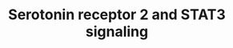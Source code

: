 ---
annotations:
- id: PW:0000854
  parent: signaling pathway
  type: Pathway Ontology
  value: serotonin signaling pathway
- id: CL:0000540
  parent: animal cell
  type: Cell Type Ontology
  value: neuron
authors:
- Mkutmon
- Egonw
- Eweitz
- AlexanderPico
description: This pathway depicts the downstream signaling of serotonin via receptor
  2A, resulting in the activation of STAT3.
last-edited: 2023-03-06
organisms:
- Bos taurus
redirect_from:
- /index.php/Pathway:WP3115
- /instance/WP3115
- /instance/WP3115_r125631
revision: r125631
schema-jsonld:
- '@context': https://schema.org/
  '@id': https://wikipathways.github.io/pathways/WP3115.html
  '@type': Dataset
  creator:
    '@type': Organization
    name: WikiPathways
  description: This pathway depicts the downstream signaling of serotonin via receptor
    2A, resulting in the activation of STAT3.
  keywords:
  - GNAQ
  - HTR2A
  - JAK2
  - STAT3
  - serotonin
  license: CC0
  name: Serotonin receptor 2 and STAT3 signaling
seo: CreativeWork
title: Serotonin receptor 2 and STAT3 signaling
wpid: WP3115
---